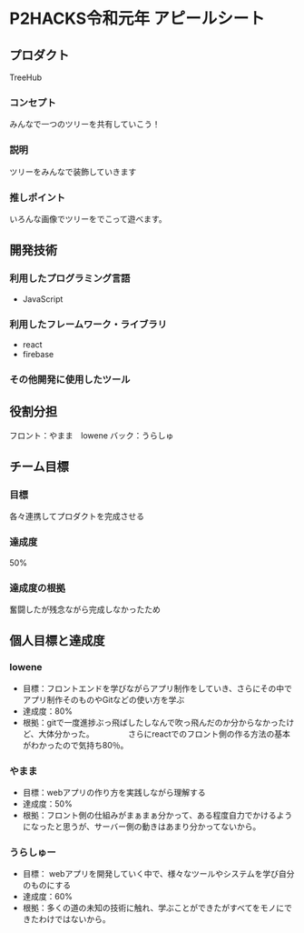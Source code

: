 # P2HACKS令和元年 アピールシート

## プロダクト
TreeHub
### コンセプト
みんなで一つのツリーを共有していこう！

### 説明
ツリーをみんなで装飾していきます

### 推しポイント
いろんな画像でツリーをでこって遊べます。

## 開発技術

### 利用したプログラミング言語
- JavaScript

### 利用したフレームワーク・ライブラリ
- react
- firebase 

### その他開発に使用したツール


## 役割分担
フロント：やまま　lowene
バック：うらしゅ
## チーム目標

### 目標
各々連携してプロダクトを完成させる

### 達成度
50%

### 達成度の根拠
奮闘したが残念ながら完成しなかったため

## 個人目標と達成度

### lowene
- 目標：フロントエンドを学びながらアプリ制作をしていき、さらにその中でアプリ制作そのものやGitなどの使い方を学ぶ
- 達成度：80%
- 根拠：gitで一度進捗ぶっ飛ばしたしなんで吹っ飛んだのか分からなかったけど、大体分かった。
　　　　さらにreactでのフロント側の作る方法の基本がわかったので気持ち80％。

### やまま
- 目標：webアプリの作り方を実践しながら理解する
- 達成度：50%
- 根拠：フロント側の仕組みがまぁまぁ分かって、ある程度自力でかけるようになったと思うが、サーバー側の動きはあまり分かってないから。

### うらしゅー
- 目標： webアプリを開発していく中で、様々なツールやシステムを学び自分のものにする
- 達成度：60%
- 根拠：多くの道の未知の技術に触れ、学ぶことができたがすべてをモノにできたわけではないから。
